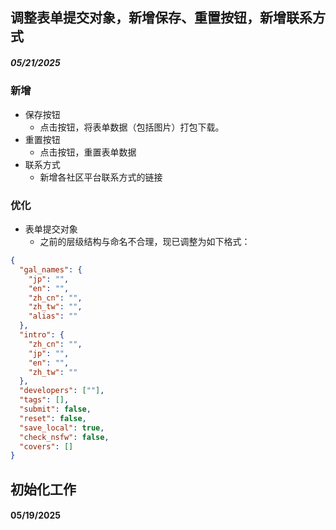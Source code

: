 ## 调整表单提交对象，新增保存、重置按钮，新增联系方式

##### 05/21/2025

### 新增

- 保存按钮
  - 点击按钮，将表单数据（包括图片）打包下载。
- 重置按钮
  - 点击按钮，重置表单数据
- 联系方式
  - 新增各社区平台联系方式的链接

### 优化

- 表单提交对象
  - 之前的层级结构与命名不合理，现已调整为如下格式：

```json
{
  "gal_names": {
    "jp": "",
    "en": "",
    "zh_cn": "",
    "zh_tw": "",
    "alias": ""
  },
  "intro": {
    "zh_cn": "",
    "jp": "",
    "en": "",
    "zh_tw": ""
  },
  "developers": [""],
  "tags": [],
  "submit": false,
  "reset": false,
  "save_local": true,
  "check_nsfw": false,
  "covers": []
}
```

## 初始化工作

#### 05/19/2025
